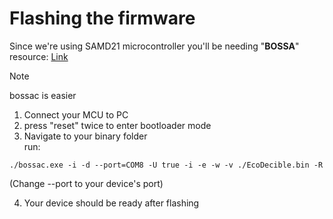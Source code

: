 # Flashing the firmware

Since we're using SAMD21 microcontroller you'll be needing "**BOSSA**"  
resource: [Link](https://www.shumatech.com/web/products/bossa)  

> [!NOTE]
> bossac is easier


1. Connect your MCU to PC
2. press "reset" twice to enter bootloader mode
3. Navigate to your binary folder  
run:
```
./bossac.exe -i -d --port=COM8 -U true -i -e -w -v ./EcoDecible.bin -R
```
(Change --port to your device's port)  

4. Your device should be ready after flashing
